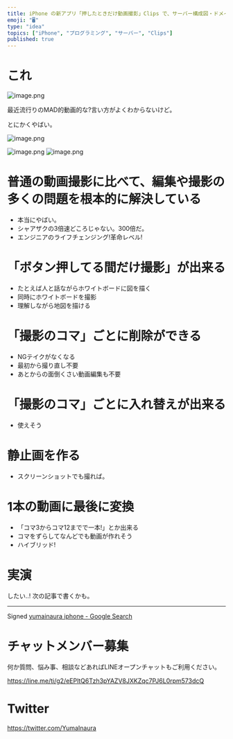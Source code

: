 ```yaml
---
title: iPhone の新アプリ「押したときだけ動画撮影」Clips で、サーバー構成図・ドメイン理解・プログラミング全体像を把握するのがやばそうな
emoji: "🖥"
type: "idea"
topics: ["iPhone", "プログラミング", "サーバー", "Clips"]
published: true
---
```






# これ

![image.png](https://qiita-image-store.s3.amazonaws.com/0/89618/d3b955b0-0524-e375-0e9c-6e882ee2eae7.png)

最近流行りのMAD的動画的な?言い方がよくわからないけど。

とにかくやばい。


![image.png](https://qiita-image-store.s3.amazonaws.com/0/89618/403bf4c4-00f8-fc68-5883-866df995f100.png)

![image.png](https://qiita-image-store.s3.amazonaws.com/0/89618/403bf4c4-00f8-fc68-5883-866df995f100.png)
![image.png](https://qiita-image-store.s3.amazonaws.com/0/89618/403bf4c4-00f8-fc68-5883-866df995f100.png)
# 普通の動画撮影に比べて、編集や撮影の多くの問題を根本的に解決している

- 本当にやばい。
- シャアザクの3倍速どころじゃない。300倍だ。
- エンジニアのライフチェンジング!革命レベル!

# 「ボタン押してる間だけ撮影」が出来る

- たとえば人と話ながらホワイトボードに図を描く
- 同時にホワイトボードを撮影
- 理解しながら地図を描ける

# 「撮影のコマ」ごとに削除ができる

- NGテイクがなくなる
- 最初から撮り直し不要
- あとからの面倒くさい動画編集も不要

# 「撮影のコマ」ごとに入れ替えが出来る

- 使えそう

# 

# 静止画を作る

- スクリーンショットでも撮れば。

# 1本の動画に最後に変換

- 「コマ3からコマ12までで一本!」とか出来る
- コマをずらしてなんどでも動画が作れそう
- ハイブリッド!

# 実演

したい‥! 次の記事で書くかも。

---

Signed [yumainaura iphone - Google Search](https://www.google.com/search?q=yumainaura+iphone&oq=yumainaura+iphone&aqs=chrome..69i57.3543j0j7&sourceid=chrome&ie=UTF-8)








<!-- Update From Qiita API -->

# チャットメンバー募集


何か質問、悩み事、相談などあればLINEオープンチャットもご利用ください。

https://line.me/ti/g2/eEPltQ6Tzh3pYAZV8JXKZqc7PJ6L0rpm573dcQ





# Twitter


https://twitter.com/YumaInaura


<!-- Update From Qiita API -->


